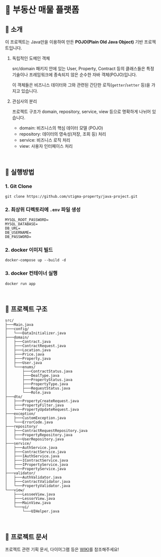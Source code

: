 # 🏡 부동산 매물 플랫폼

## 🔵 소개

이 프로젝트는 Java만을 이용하여 만든 __POJO(Plain Old Java Object)__ 기반 프로젝트입니다.

1. 독립적인 도메인 객체
   
   src/domain 패키지 안에 있는 User, Property, Contract 등의 클래스들은 특정 기술이나 프레임워크에 종속되지 않은 순수한 자바 객체(POJO)입니다.
   
   이 객체들은 비즈니스 데이터와 그와 관련된 간단한 로직(`getter`/`setter` 등)을 가지고 있습니다.

2. 관심사의 분리

   프로젝트 구조가 domain, repository, service, view 등으로 명확하게 나뉘어 있습니다.

   * domain: 비즈니스의 핵심 데이터 모델 (POJO)
   * repository: 데이터의 영속성(저장, 조회 등) 처리
   * service: 비즈니스 로직 처리
   * view: 사용자 인터페이스 처리

<br/>

## 🔵 실행방법

### 1. Git Clone
```shell
git clone https://github.com/stigma-property/java-project.git
```

### 2. 최상위 디렉토리에 `.env` 파일 생성
```shell
MYSQL_ROOT_PASSWORD=
MYSQL_DATABASE=
DB_URL=
DB_USERNAME=
DB_PASSWORD=
```

### 2. docker 이미지 빌드
```shell
docker-compose up --build -d
```

### 3. docker 컨테이너 실행
```shell
docker run app
```

<br/>

## 🔵 프로젝트 구조

```shell
src/
├───Main.java
├───config/
│   └───DataInitializer.java
├───domain/
│   ├───Contract.java
│   ├───ContractRequest.java
│   ├───Location.java
│   ├───Price.java
│   ├───Property.java
│   ├───User.java
│   └───enums/
│       ├───ContractStatus.java
│       ├───DealType.java
│       ├───PropertyStatus.java
│       ├───PropertyType.java
│       ├───RequestStatus.java
│       └───Role.java
├───dto/
│   ├───PropertyCreateRequest.java
│   ├───PropertyFilter.java
│   └───PropertyUpdateRequest.java
├───exception/
│   ├───CustomException.java
│   └───ErrorCode.java
├───repository/
│   ├───ContractRequestRepository.java
│   ├───PropertyRepository.java
│   └───UserRepository.java
├───service/
│   ├───AuthService.java
│   ├───ContractService.java
│   ├───IAuthService.java
│   ├───IContractService.java
│   ├───IPropertyService.java
│   └───PropertyService.java
├───validator/
│   ├───AuthValidator.java
│   ├───ContractValidator.java
│   └───PropertyValidator.java
└───view/
    ├───LesseeView.java
    ├───LessorView.java
    ├───MainView.java
    └───ui/
        └───UIHelper.java
```

<br/>

## 🔵 프로젝트 문서

프로젝트 관련 기획 문서, 다이어그램 등은 [WIKI](https://github.com/stigma-property/java-project/wiki)를 참조해주세요!
